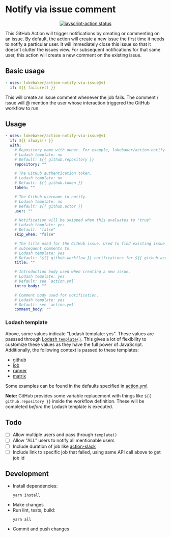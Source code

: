 # Notify via issue comment

<p align="center">
  <a href="https://github.com/lukebaker/action-notify-via-issue/actions"><img alt="javscript-action status" src="https://github.com/lukebaker/action-notify-via-issue/workflows/units-test/badge.svg"></a>
</p>

This GitHub Action will trigger notifications by creating or commenting on an
issue. By default, the action will create a new issue the first time it needs
to notify a particular user. It will immediately close this issue so that it
doesn't clutter the issues view. For subsequent notifications for that same
user, this action will create a new comment on the existing issue.

## Basic usage

```yaml
- uses: lukebaker/action-notify-via-issue@v1
  if: ${{ failure() }}
```

This will create an issue comment whenever the job fails. The comment / issue
will @ mention the user whose interaction triggered the GitHub workflow to
run.

## Usage

```yaml
- uses: lukebaker/action-notify-via-issue@v1
  if: ${{ always() }}
  with:
    # Repository name with owner. For example, lukebaker/action-notify-via-issue
    # Lodash template: no
    # Default: ${{ github.repository }}
    repository: ""

    # The GitHub authentication token.
    # Lodash template: no
    # Default: ${{ github.token }}
    token: ""

    # The GitHub username to notify.
    # Lodash template: no
    # Default: ${{ github.actor }}
    user: ""

    # Notification will be skipped when this evaluates to "true"
    # Lodash template: yes
    # Default: "false"
    skip_when: "false"

    # The title used for the GitHub issue. Used to find existing issue to add
    # subsequent comments to.
    # Lodash template: yes
    # Default: "${{ github.workflow }} notifications for ${{ github.actor }}"
    title: ""

    # Introduction body used when creating a new issue.
    # Lodash template: yes
    # Default: see `action.yml`
    intro_body: ""

    # Comment body used for notification.
    # Lodash template: yes
    # Default: see `action.yml`
    comment_body: ""
```

### Lodash template

Above, some values indicate "Lodash template: yes". These values are passsed
through [Lodash `template()`](https://lodash.com/docs/4.17.15#template). This
gives a lot of flexibility to customize these values as they have the full
power of JavaScript. Additionally, the following context is passed to these
templates:

- [github](https://docs.github.com/en/actions/reference/context-and-expression-syntax-for-github-actions#github-context)
- [job](https://docs.github.com/en/actions/reference/context-and-expression-syntax-for-github-actions#job-context)
- [runner](https://docs.github.com/en/actions/reference/context-and-expression-syntax-for-github-actions#runner-context)
- [matrix](https://docs.github.com/en/actions/reference/context-and-expression-syntax-for-github-actions#contexts)

Some examples can be found in the defaults specified in
[action.yml](action.yml).

**Note:** GitHub provides some variable replacement with things like `${{ github.repository }}` inside the workflow definition. These will be completed _before_ the Lodash template is executed.

## Todo

- [ ] Allow multiple users and pass through `template()`
- [ ] Allow "ALL" users to notify all mentionable users
- [ ] Include duration of job like [action-slack](https://github.com/8398a7/action-slack/blob/932385ec78c1a25cdbbdc3c2a9fc4d91f8534aed/src/fields.ts#L94-L100)
- [ ] Include link to specific job that failed, using same API call above to get job id

## Development

- Install dependencies:
  ```
  yarn install
  ```
- Make changes
- Run lint, tests, build:
  ```
  yarn all
  ```
- Commit and push changes
